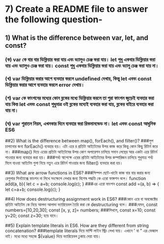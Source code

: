 # 7) Create a README file to answer the following question-

## 1) What is the difference between var, let, and const?

### (ক) var কে বার বার ডিক্লিয়ার করা যায় এবং ভ্যালুও চেঞ্জ করা যায়।  let শুধু একবার ডিক্লিয়ার করা যায় এবং ভ্যালুও চেঞ্জ করা যায়।  const শুধু একবার ডিক্লিয়ার করা যায় এবং ভ্যালু চেঞ্জ করা যায় না।

### (খ) var ডিক্লিয়ার করার আগে ব্যবহার করলে undefined দেখায়, কিন্তু let এববং const ডিক্লিয়ার করার আগে ব্যবহার করলে error দেখায়।

### (গ) var কে ফাংশনের মধ্যের কোন ব্লকের মধ্যে ডিক্লিয়ার করলে তা পুরা ফাংশন জুড়েই ব্যবহার করা যায় কিন্ত let এববং const শুধুমাত্র ওই ব্লকের মদ্যেই ব্যবহার করা যায়, ব্লকের বাইরে ব্যবহার করা যায় না।

### (ঘ) var পুরাতন নিয়ম, এখনকার দিনে ব্যবহার করা রিকমানন্ডেড না। let এববং const আধুনিক ES6

##2) What is the difference between map(), forEach(), and filter()?
###লুপ চালানোর জন্য forEach() ব্যবহার হয়। এটা এরে র প্রতিটা আইটেমের উপর কাজ করে কিন্তু কোন কিছু রিটার্ন করে না।
###map() দিয়ে এরের প্রতিটা আইটেমের উপর কোণ অপারেশন চালিয়ে সমান লেন্থের আর একটা এরে রিটার্ন পাওয়ার জন্য ব্যবহার করা হয়। 
###শর্থ্য স্বাপেক্ষে এরের প্রতিটা আইটেমের উপর কম্পারিজন চালিয়ে শুধুমাত্র শর্থ্য মিলে যাওয়া আইটেম গুলা নিয়ে নতুন এরে রিটার্ন পাওয়ার জন্য filter() ব্যবহার করা হয়।

##3) What are arrow functions in ES6?
###সিম্পল ছোট-খাটো কাজ বার বার করার জন্য রেগুলার সিনট্যাক্সে ফাংশন না লিখে সংক্ষেপে লেখার জন্য বিশেষ পদ্ধত্তি কে এরো ফাঙ্গশন বলে।
function add(a, b){
let c = a+b;
console.log(c);
}
###এর এরো ফাংশন
const add =(a, b) => {
let c=a+b;
console.log(c);
}

##4) How does destructuring assignment work in ES6?
###কোন এরে বা অবজেক্টের প্রতিটা আইটেম কে নিয়ে আলদা আলাদা ভ্যারিয়েবল তৈরি করা কে destructuring বলে।
###যেমন, 
const numbers=[10,20,30];
const [x, y, z]= numbers; 
###লিখলে, const x=10; const y=20; const z=30; হয়ে যাবে। 

##5) Explain template literals in ES6. How are they different from string concatenation?
###template literals দিয়ে মাল্টি লাইন স্ট্রিং লেখা যায়। এখানে ' বা " এর ভেজাল নাই। মধ্যে মধ্যে সহজে ${value} দিয়ে ভ্যারিয়েবল ঢুকায় দেয়া যায়।
